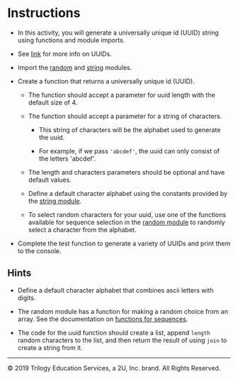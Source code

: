 # Instructions

* In this activity, you will generate a universally unique id (UUID) string using functions and module imports.

* See [link](https://stackoverflow.com/questions/292965/what-is-a-uuid) for more info on UUIDs.

* Import the [random](https://docs.python.org/3/library/random.html) and [string](https://docs.python.org/3/library/string.html) modules.


* Create a function that returns a universally unique id (UUID).

  * The function should accept a parameter for uuid length with the default size of 4.

  * The function should accept a parameter for a string of characters.

    * This string of characters will be the alphabet used to generate the uuid.

    * For example, if we pass `'abcdef'`, the uuid can only consist of the letters 'abcdef'.

  * The length and characters parameters should be optional and have default values.

  * Define a default character alphabet using the constants provided by the [string module](https://docs.python.org/3/library/string.html).

  * To select random characters for your uuid, use one of the functions available for sequence selection in the [random module](https://docs.python.org/3/library/random.html) to randomly select a character from the alphabet.


* Complete the test function to generate a variety of UUIDs and print them to the console.

## Hints

* Define a default character alphabet that combines ascii letters with digits.

* The random module has a function for making a random choice from an array. See the documentation on [functions for sequences](https://docs.python.org/3/library/random.html#functions-for-sequences).

* The code for the uuid function should create a list, append `length` random characters to the list, and then return the result of using `join` to create a string from it.

---

© 2019 Trilogy Education Services, a 2U, Inc. brand. All Rights Reserved.
